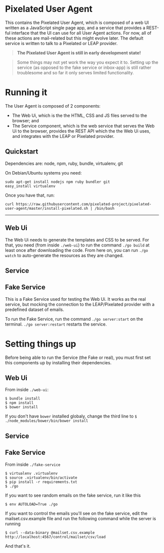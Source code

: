 Pixelated User Agent
====================

This contains the Pixelated User Agent, which is composed of a web UI written as a JavaScript single page app, and a service that provides a REST-ful interface that the UI can use for all User Agent actions. For now, all of these actions are mail-related but this might evolve later. The default service is written to talk to a Pixelated or LEAP provider.

>**The Pixelated User Agent is still in early development state!**

>Some things may not yet work the way you expect it to.
>Setting up the service (as opposed to the fake service or inbox-app) is still rather troublesome and so far it only serves limited functionality.



# Running it
The User Agent is composed of 2 components:
- The Web Ui, which is the the HTML, CSS and JS files served to the browser; and
- The Service component, which is the web service that serves the Web Ui to the browser, provides the REST API which the the Web Ui uses, and integrates with the LEAP or Pixelated provider.

## Quickstart

Dependencies are: node, npm, ruby, bundle, virtualenv, git

On Debian/Ubuntu systems you need:

    sudo apt-get install nodejs npm ruby bundler git
    easy_install virtualenv

Once you have that, run:

```
curl https://raw.githubusercontent.com/pixelated-project/pixelated-user-agent/master/install-pixelated.sh | /bin/bash
```

_____________

## Web Ui
The Web Ui needs to generate the templates and CSS to be served. For that, you need (from inside `./web-ui`) to run the command `./go build` at least once after downloading the code. From here on, you can run `./go watch` to auto-generate the resources as they are changed.

## Service

## Fake Service
This is a Fake Service used for testing the Web Ui. It works as the real service, but mocking the connection to the LEAP/Pixelated provider with a predefined dataset of emails.

To run the Fake Service, run the command `./go server:start` on the terminal. `./go server:restart` restarts the service.

# Setting things up
Before being able to run the Service (the Fake or real), you must first set this components up by installing their dependencies.

## Web Ui
From inside `./web-ui`:
```
$ bundle install
$ npm install
$ bower install
```
If you don't have `bower` installed globaly, change the third line to `$ ./node_modules/bower/bin/bower install`

## Service

## Fake Service
From inside `./fake-service`
```
$ virtualenv .virtualenv
$ source .virtualenv/bin/activate
$ pip install -r requirements.txt
$ ./go
```

If you want to see random emails on the fake service, run it like this
```
$ env AUTOLOAD=True ./go
```

If you want to control the emails you'll see on the fake service, edit the mailset.csv.example file
and run the following command while the server is running
```
$ curl --data-binary @mailset.csv.example http://localhost:4567/control/mailset/csv/load
```


And that's it.
